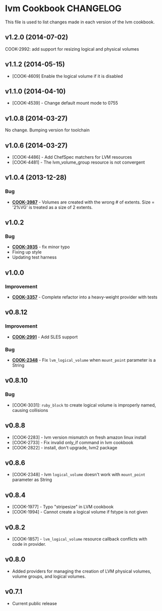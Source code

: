 lvm Cookbook CHANGELOG
======================
This file is used to list changes made in each version of the lvm cookbook.


v1.2.0 (2014-07-02)
-------------------
COOK-2992: add support for resizing logical and physical volumes


v1.1.2 (2014-05-15)
-------------------
- [COOK-4609] Enable the logical volume if it is disabled


v1.1.0 (2014-04-10)
-------------------
- [COOK-4539] - Change default mount mode to 0755


v1.0.8 (2014-03-27)
-------------------
No change. Bumping version for toolchain


v1.0.6 (2014-03-27)
-------------------
- [COOK-4486] - Add ChefSpec matchers for LVM resources
- [COOK-4481] - The lvm_volume_group resource is not convergent


v1.0.4 (2013-12-28)
-------------------
### Bug
- **[COOK-3987](https://tickets.opscode.com/browse/COOK-3987)** - Volumes are created with the wrong # of extents.  Size = '2%VG' is treated as a size of 2 extents.


v1.0.2
------
### Bug
- **[COOK-3935](https://tickets.opscode.com/browse/COOK-3935)** - fix minor typo
- Fixing up style
- Updating test harness


v1.0.0
------
### Improvement
- **[COOK-3357](https://tickets.opscode.com/browse/COOK-3357)** - Complete refactor into a heavy-weight provider with tests

v0.8.12
-------
### Improvement
- **[COOK-2991](https://tickets.opscode.com/browse/COOK-2991)** - Add SLES support

### Bug
- **[COOK-2348](https://tickets.opscode.com/browse/COOK-2348)** - Fix `lvm_logical_volume` when `mount_point` parameter is a String

v0.8.10
-------
### Bug
- [COOK-3031]: `ruby_block` to create logical volume is improperly named, causing collisions

v0.8.8
------
- [COOK-2283] - lvm version mismatch on fresh amazon linux install
- [COOK-2733] - Fix invalid only_if command in lvm cookbook
- [COOK-2822] - install, don't upgrade, lvm2 package

v0.8.6
------
- [COOK-2348] - lvm `logical_volume` doesn't work with `mount_point` parameter as String

v0.8.4
------
- [COOK-1977] - Typo "stripesize" in LVM cookbook
- [COOK-1994] - Cannot create a logical volume if fstype is not given

v0.8.2
------
- [COOK-1857] - `lvm_logical_volume` resource callback conflicts with code in provider.

v0.8.0
------
- Added providers for managing the creation of LVM physical volumes, volume groups, and logical volumes.

v0.7.1
------
- Current public release
